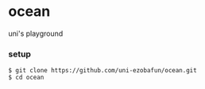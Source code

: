# ocean

uni's playground

### setup

```
$ git clone https://github.com/uni-ezobafun/ocean.git
$ cd ocean
```
